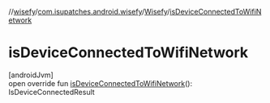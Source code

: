 //[wisefy](../../../index.md)/[com.isupatches.android.wisefy](../index.md)/[Wisefy](index.md)/[isDeviceConnectedToWifiNetwork](is-device-connected-to-wifi-network.md)

# isDeviceConnectedToWifiNetwork

[androidJvm]\
open override fun [isDeviceConnectedToWifiNetwork](is-device-connected-to-wifi-network.md)(): IsDeviceConnectedResult
